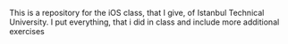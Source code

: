 This is a repository for the iOS class, that I give, of Istanbul Technical University. I put everything, that i did in class and include more additional exercises
